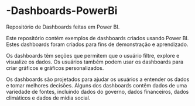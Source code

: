 # -Dashboards-PowerBi

Repositório de Dashboards feitas em Power BI.

Este repositório contém exemplos de dashboards criados usando Power BI. Estes dashboards foram criados para fins de demonstração e aprendizado. 

Os dashboards têm seções que permitem que o usuário filtre, explore e visualize os dados. Os usuários também podem usar os dashboards para criar gráficos e gráficos personalizados.

Os dashboards são projetados para ajudar os usuários a entender os dados e tomar melhores decisões. Alguns dos dashboards contêm dados de uma variedade de fontes, incluindo dados do governo, dados financeiros, dados climáticos e dados de mídia social. 
